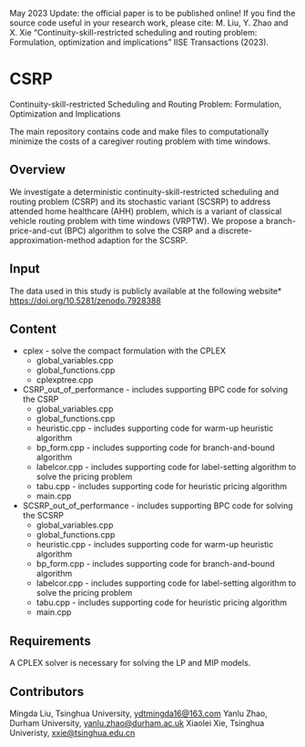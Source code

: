 May 2023 Update: the official paper is to be published online!  If you find the source code useful in your research work, please cite: M. Liu, Y. Zhao and X. Xie “Continuity-skill-restricted scheduling and routing problem: Formulation, optimization and implications” IISE Transactions (2023). 

# CSRP
Continuity-skill-restricted Scheduling and Routing Problem: Formulation, Optimization and Implications

The main repository contains code and make files to computationally minimize the costs of a caregiver routing problem with time windows. 

## Overview
We investigate a deterministic continuity-skill-restricted scheduling and routing problem (CSRP) and its stochastic variant (SCSRP) to address attended home healthcare (AHH) problem, which is a variant of classical vehicle routing problem with time windows (VRPTW). We propose a branch-price-and-cut (BPC) algorithm to solve the CSRP and a discrete-approximation-method adaption for the SCSRP.

## Input
The data used in this study is publicly available at the following website* https://doi.org/10.5281/zenodo.7928388

## Content
* cplex - solve the compact formulation with the CPLEX
  * global_variables.cpp
  * global_functions.cpp
  * cplexptree.cpp 
* CSRP_out_of_performance - includes supporting BPC code for solving the CSRP 
  * global_variables.cpp
  * global_functions.cpp
  * heuristic.cpp - includes supporting code for warm-up heuristic algorithm
  * bp_form.cpp - includes supporting code for branch-and-bound algorithm
  * labelcor.cpp - includes supporting code for label-setting algorithm to solve the pricing problem
  * tabu.cpp - includes supporting code for heuristic pricing algorithm 
  * main.cpp 
* SCSRP_out_of_performance - includes supporting BPC code for solving the SCSRP 
  * global_variables.cpp
  * global_functions.cpp
  * heuristic.cpp - includes supporting code for warm-up heuristic algorithm
  * bp_form.cpp - includes supporting code for branch-and-bound algorithm
  * labelcor.cpp - includes supporting code for label-setting algorithm to solve the pricing problem
  * tabu.cpp - includes supporting code for heuristic pricing algorithm 
  * main.cpp 

## Requirements
A CPLEX solver is necessary for solving the LP and MIP models. 

## Contributors
Mingda Liu, Tsinghua University, ydtmingda16@163.com
Yanlu Zhao, Durham University, yanlu.zhao@durham.ac.uk
Xiaolei Xie, Tsinghua Univeristy, xxie@tsinghua.edu.cn
